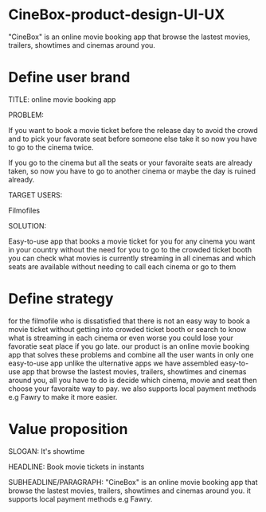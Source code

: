 # CineBox-product-design-UI-UX
"CineBox" is an online movie booking app that browse the lastest movies, trailers, showtimes and cinemas around you.


# Define user brand

TITLE: online movie booking app

PROBLEM: 

If you want to book a movie ticket before the release day to avoid the crowd and to pick your favorate seat before someone else take it
so now you have to go to the cinema twice.

If you go to the cinema but all the seats or your favoraite seats are already taken, so now you have to go to another cinema or maybe the day is ruined already.

TARGET USERS: 

Filmofiles

SOLUTION: 

Easy-to-use app that books a movie ticket for you for any cinema you want in your country without the need for you to go to the crowded ticket booth
you can check what movies is currently streaming in all cinemas and which seats are available without needing to call each cinema or go to them 


# Define strategy

for the filmofile who is dissatisfied that there is not an easy way to book a movie ticket without getting into crowded ticket booth or 
search to know what is streaming in each cinema or even worse you could lose your favoratie seat place if you go late.
our product is an online movie booking app that solves these problems and combine all the user wants in only one
easy-to-use app unlike the ulternative apps 
we have assembled easy-to-use app that browse the lastest movies, trailers, showtimes and cinemas around you, all you have to do is decide 
which cinema, movie and seat then choose your favoraite way to pay. we also supports local payment methods e.g Fawry to make it more easier.


# Value proposition

SLOGAN: It's showtime

HEADLINE: Book movie tickets in instants

SUBHEADLINE/PARAGRAPH: "CineBox" is an online movie booking app that browse the lastest movies, trailers, showtimes and cinemas around you.
it supports local payment methods e.g Fawry.

